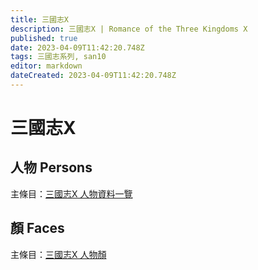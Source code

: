 ```yaml
---
title: 三國志X
description: 三國志X | Romance of the Three Kingdoms X
published: true
date: 2023-04-09T11:42:20.748Z
tags: 三國志系列, san10
editor: markdown
dateCreated: 2023-04-09T11:42:20.748Z
---
```


# 三國志X

## 人物 Persons

主條目：[三國志X 人物資料一覽](/遊戲/三國志X/人物資料)

## 顏 Faces

主條目：[三國志X 人物顏](/遊戲/三國志X/人物顏)